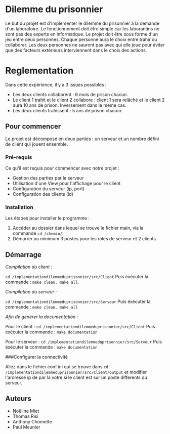 # Dilemme du prisonnier

Le but du projet est d'implementer le dilemme du prisonnier à la demande d'un laboratoire. Le fonctionnement doit être simple car les laborantins ne sont pas des experts en informatique. Le projet doit être sous forme d'un jeu entre deux personnes. Chaque personne aura le choix entre trahir ou collaborer. Les deux personnes ne sauront pas avec qui elle joue pour éviter que des facteurs extérieurs interviennent dans le choix des actions.

# Reglementation

Dans cette expérience, il y a 3 issues possibles :

- Les deux clients collaborent : 6 mois de prison chacun.
- Le client 1 trahit et le client 2 collabore : client 1 sera relâché et le client 2 aura 10 ans de prison. Inversement dans le meme cas.
- Les deux clients trahissent : 5 ans de prison chacun.


## Pour commencer

Le projet est décomposé en deux parties : un serveur et un nombre défini de client qui jouent ensemble.

### Pré-requis

Ce qu'il est requis pour commencer avec notre projet :

- Gestion des parties par le serveur
- Utilisation d'une View pour l'affichage pour le client 
- Configuration du serveur (ip, port)
- Configuration des clients (id)

### Installation

Les étapes pour installer le programme : 

1. Accéder au dossier dans lequel se trouve le fichier main, via la commande `cd /chemin/`.
2. Démarrer au minimum 3 postes pour les roles de serveur et 2 clients.

## Démarrage

*Compilation du client :*

`cd /implementationdilemmeduprisonnier/src/Client`
Puis éxécuter la commande : `make clean, make all`.

*Compilation du serveur :*

`cd /implementationdilemmeduprisonnier/src/Serveur`
Puis éxécuter la commande : `make clean, make all` 

*Afin de générer la documentation :*

Pour le client : 
`cd /implementationdilemmeduprisonnier/src/Client`
Puis éxécuter la commande : `make documentation`

Pour le serveur : 
`cd /implementationdilemmeduprisonnier/src/Serveur`
Puis éxécuter la commande : `make documentation`

###Configurer la connectivité

Allez dans le fichier conf.ini qui se trouve dans 
`cd /implementationdilemmeduprisonnier/src/Client/output`
et modifier l'ardresse ip de par la votre si le client est sur un poste differents du serveur.

## Auteurs

- Noëline Miet 
- Thomas Risi
- Anthony Chomette
- Paul Meunier

